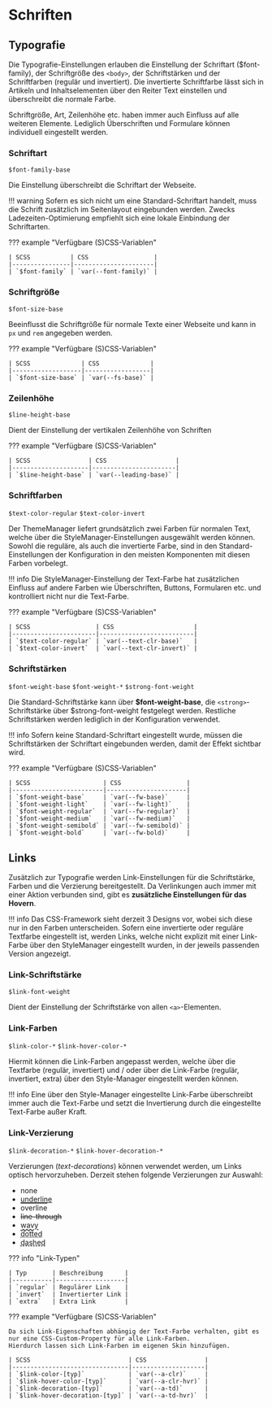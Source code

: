 # Schriften

## Typografie

Die Typografie-Einstellungen erlauben die Einstellung der Schriftart ($font-family), der Schriftgröße des `<body>`, der
Schriftstärken und der Schriftfarben (regulär und invertiert). Die invertierte Schriftfarbe lässt sich in Artikeln und
Inhaltselementen über den Reiter Text einstellen und überschreibt die normale Farbe.

Schriftgröße, Art, Zeilenhöhe etc. haben immer auch Einfluss auf alle weiteren Elemente. Lediglich Überschriften und
Formulare können individuell eingestellt werden.

### Schriftart
`$font-family-base`

Die Einstellung überschreibt die Schriftart der Webseite.

!!! warning
    Sofern es sich nicht um eine Standard-Schriftart handelt, muss die Schrift zusätzlich im Seitenlayout eingebunden 
    werden. Zwecks Ladezeiten-Optimierung empfiehlt sich eine lokale Einbindung der Schriftarten.

??? example "Verfügbare (S)CSS-Variablen"
    
    | SCSS           | CSS                  |
    |----------------|----------------------|
    | `$font-family` | `var(--font-family)` |

### Schriftgröße
`$font-size-base`

Beeinflusst die Schriftgröße für normale Texte einer Webseite und kann in `px` und `rem` angegeben werden.

??? example "Verfügbare (S)CSS-Variablen"
    
    | SCSS              | CSS              |
    |-------------------|------------------|
    | `$font-size-base` | `var(--fs-base)` |

### Zeilenhöhe
`$line-height-base`

Dient der Einstellung der vertikalen Zeilenhöhe von Schriften

??? example "Verfügbare (S)CSS-Variablen"
    
    | SCSS                | CSS                   |
    |---------------------|-----------------------|
    | `$line-height-base` | `var(--leading-base)` |

### Schriftfarben
`$text-color-regular` `$text-color-invert`

Der ThemeManager liefert grundsätzlich zwei Farben für normalen Text, welche über die StyleManager-Einstellungen
ausgewählt werden können.
Sowohl die reguläre, als auch die invertierte Farbe, sind in den Standard-Einstellungen der Konfiguration in den meisten
Komponenten mit diesen Farben vorbelegt.

!!! info
    Die StyleManager-Einstellung der Text-Farbe hat zusätzlichen Einfluss auf andere Farben wie Überschriften, Buttons, 
    Formularen etc. und kontrolliert nicht nur die Text-Farbe.

??? example "Verfügbare (S)CSS-Variablen"
    
    | SCSS                  | CSS                      |
    |-----------------------|--------------------------|
    | `$text-color-regular` | `var(--text-clr-base)`   |
    | `$text-color-invert`  | `var(--text-clr-invert)` |

### Schriftstärken
`$font-weight-base` `$font-weight-*` `$strong-font-weight`

Die Standard-Schriftstärke kann über **$font-weight-base**, die `<strong>`-Schriftstärke über $strong-font-weight
festgelegt werden. Restliche Schriftstärken werden lediglich in der Konfiguration verwendet.

!!! info
    Sofern keine Standard-Schriftart eingestellt wurde, müssen die Schriftstärken der Schriftart eingebunden werden, 
    damit der Effekt sichtbar wird.

??? example "Verfügbare (S)CSS-Variablen"
    
    | SCSS                    | CSS                  |
    |-------------------------|----------------------|
    | `$font-weight-base`     | `var(--fw-base)`     |  
    | `$font-weight-light`    | `var(--fw-light)`    |  
    | `$font-weight-regular`  | `var(--fw-regular)`  |  
    | `$font-weight-medium`   | `var(--fw-medium)`   |  
    | `$font-weight-semibold` | `var(--fw-semibold)` |  
    | `$font-weight-bold`     | `var(--fw-bold)`     |  

## Links

Zusätzlich zur Typografie werden Link-Einstellungen für die Schriftstärke, Farben und die Verzierung bereitgestellt.
Da Verlinkungen auch immer mit einer Aktion verbunden sind, gibt es **zusätzliche Einstellungen für das Hovern**.

!!! info
    Das CSS-Framework sieht derzeit 3 Designs vor, wobei sich diese nur in den Farben unterscheiden. Sofern eine 
    invertierte oder reguläre Textfarbe eingestellt ist, werden Links, welche nicht explizit mit einer Link-Farbe über
    den StyleManager eingestellt wurden, in der jeweils passenden Version angezeigt.

### Link-Schriftstärke
`$link-font-weight`

Dient der Einstellung der Schriftstärke von allen `<a>`-Elementen.

### Link-Farben
`$link-color-*` `$link-hover-color-*`

Hiermit können die Link-Farben angepasst werden, welche über die Textfarbe (regulär, invertiert) und / oder über die
Link-Farbe (regulär, invertiert, extra) über den Style-Manager eingestellt werden können.

!!! info
    Eine über den Style-Manager eingestellte Link-Farbe überschreibt immer auch die Text-Farbe und setzt die Invertierung
    durch die eingestellte Text-Farbe außer Kraft.

### Link-Verzierung
`$link-decoration-*` `$link-hover-decoration-*`

Verzierungen (*text-decorations*) können verwendet werden, um Links optisch hervorzuheben. Derzeit stehen folgende
Verzierungen zur Auswahl:

- none
- <span style="text-decoration: underline">underline</span>
- <span style="text-decoration: overline">overline</span>
- <span style="text-decoration: line-through">line-through</span>
- <span style="text-decoration: wavy underline">wavy</span>
- <span style="text-decoration: dotted underline">dotted</span>
- <span style="text-decoration: dashed underline">dashed</span>

??? info "Link-Typen"
    
    | Typ       | Beschreibung      |
    |-----------|-------------------|
    | `regular` | Regulärer Link    |  
    | `invert`  | Invertierter Link |  
    | `extra`   | Extra Link        |

??? example "Verfügbare (S)CSS-Variablen"
    
    Da sich Link-Eigenschaften abhängig der Text-Farbe verhalten, gibt es nur eine CSS-Custom-Property für alle Link-Farben.
    Hierdurch lassen sich Link-Farben im eigenen Skin hinzufügen.
    
    | SCSS                           | CSS                |
    |--------------------------------|--------------------|
    | `$link-color-[typ]`            | `var(--a-clr)`     |  
    | `$link-hover-color-[typ]`      | `var(--a-clr-hvr)` |  
    | `$link-decoration-[typ]`       | `var(--a-td)`      |  
    | `$link-hover-decoration-[typ]` | `var(--a-td-hvr)`  |
